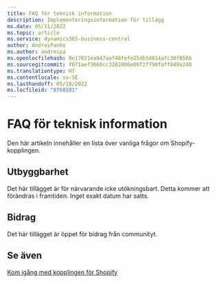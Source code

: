 ```yaml
---
title: FAQ för teknisk information
description: Implementeringsinformation för tillägg
ms.date: 05/11/2022
ms.topic: article
ms.service: dynamics365-business-central
author: AndreiPanko
ms.author: andreipa
ms.openlocfilehash: 0e17821ea947aaf48fefe25db5d014afc30f850b
ms.sourcegitcommit: f071aef3660cc3202006e00f2f790faff849a240
ms.translationtype: HT
ms.contentlocale: sv-SE
ms.lasthandoff: 05/18/2022
ms.locfileid: "8768201"
---
```

# <a name="faq-for-technical-details"></a>FAQ för teknisk information

Den här artikeln innehåller en lista över vanliga frågor om Shopify-kopplingen.

## <a name="extensibility"></a>Utbyggbarhet

Det här tillägget är för närvarande icke utökningsbart.
Detta kommer att förändras i framtiden. Inget exakt datum har satts.

## <a name="contribution"></a>Bidrag

Det här tillägget är öppet för bidrag från communityt.

## <a name="see-also"></a>Se även

[Kom igång med kopplingen för Shopify](get-started.md)  
